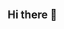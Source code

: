 ## Hi there 👋

<!--# 👋 ¡Hola! Soy Jean

🎓 Estudiante de **Ingeniería en Sistemas Informáticos** e **Ingeniería Financiera**.  
💡 Apasionado por el desarrollo de interfaces, la programación y la creación de soluciones tecnológicas con impacto humano.  
🔍 Me interesa la integración entre tecnología, diseño y análisis financiero para construir plataformas eficientes, accesibles y emocionalmente resonantes.

---

## 💼 Tecnologías y herramientas

### Lenguajes de programación  
![JavaScript](https://img.shields.io/badge/-JavaScript-F7DF1E?logo=javascript&logoColor=black&style=flat)  
![Python](https://img.shields.io/badge/-Python-3776AB?logo=python&logoColor=white&style=flat)  
![C++](https://img.shields.io/badge/-C++-00599C?logo=c%2B%2B&logoColor=white&style=flat)  
![Java](https://img.shields.io/badge/-Java-007396?logo=java&logoColor=white&style=flat)

### Desarrollo web  
![HTML](https://img.shields.io/badge/-HTML5-E34F26?logo=html5&logoColor=white&style=flat)  
![CSS](https://img.shields.io/badge/-CSS3-1572B6?logo=css3&logoColor=white&style=flat)  
![React](https://img.shields.io/badge/-React-61DAFB?logo=react&logoColor=black&style=flat)

### Bases de datos  
![MySQL](https://img.shields.io/badge/-MySQL-4479A1?logo=mysql&logoColor=white&style=flat)  
![MongoDB](https://img.shields.io/badge/-MongoDB-47A248?logo=mongodb&logoColor=white&style=flat)

### Herramientas y control de versiones  
![Git](https://img.shields.io/badge/-Git-F05032?logo=git&logoColor=white&style=flat)  
![GitHub](https://img.shields.io/badge/-GitHub-181717?logo=github&logoColor=white&style=flat)  
![VS Code](https://img.shields.io/badge/-VSCode-007ACC?logo=visual-studio-code&logoColor=white&style=flat)

---

## 📈 Estadísticas

![Jean's GitHub Stats](https://github-readme-stats.vercel.app/api?username=tuusuario&show_icons=true&theme=radical)  
![Top Langs](https://github-readme-stats.vercel.app/api/top-langs/?username=tuusuario&layout=compact&theme=radical)

---

## 🚀 Proyectos destacados

- 🎨 [Portfolio interactivo](https://github.com/tuusuario/portfolio) — Diseño emocional, animaciones suaves y narrativa técnica.
- 📊 [Dashboard financiero](https://github.com/tuusuario/fintech-dashboard) — Visualización de datos con enfoque en análisis financiero.
- 🤖 [Bot de automatización](https://github.com/tuusuario/auto-bot) — Scripts para tareas repetitivas y gestión de datos.

---

## 📫 Cómo contactarme

- 💌 Email: [tuemail@example.com](mailto:tuemail@example.com)  
- 🌐 LinkedIn: [linkedin.com/in/tuusuario](https://linkedin.com/in/tuusuario)  
- 🐦 Twitter: [@tuusuario](https://twitter.com/tuusuario)

---

¿Quieres que lo traduzca al inglés o que lo personalice con tus proyectos reales? También puedo ayudarte a generar los widgets dinámicos con tu nombre de usuario. Solo dime tu usuario de GitHub y lo ajustamos.
**jeaane/jeaane** is a ✨ _special_ ✨ repository because its `README.md` (this file) appears on your GitHub profile.

Here are some ideas to get you started:

- 🔭 I’m currently working on ...
- 🌱 I’m currently learning ...
- 👯 I’m looking to collaborate on ...
- 🤔 I’m looking for help with ...
- 💬 Ask me about ...
- 📫 How to reach me: ...
- 😄 Pronouns: ...
- ⚡ Fun fact: ...
-->
